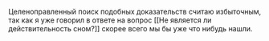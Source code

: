 Целеноправленный поиск подобных доказательств считаю избыточным, так как я уже говорил в ответе на вопрос [[Не является ли действительность сном?]] скорее всего мы бы уже что нибудь нашли.